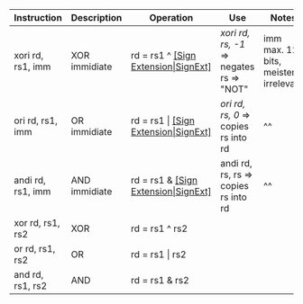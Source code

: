 
| Instruction       | Description   | Operation                                    | Use                                      | Notes                                 |
| ----------------- | ------------- | -------------------------------------------- | ---------------------------------------- | ------------------------------------- |
| xori rd, rs1, imm | XOR immidiate | rd = rs1 ^ [[Sign Extension\|SignExt]](imm)  | _xori rd, rs, -1_ => negates rs => "NOT" | imm max. 12 bits, meistens irrelevant |
| ori rd, rs1, imm  | OR immidiate  | rd = rs1 \| [[Sign Extension\|SignExt]](imm) | _ori rd, rs, 0_ => copies rs into rd     | ^^                                    |
| andi rd, rs1, imm | AND immidiate | rd = rs1 & [[Sign Extension\|SignExt]](imm)  | andi rd, rs, rs => copies rs into rd     | ^^                                    |
| xor rd, rs1, rs2  | XOR           | rd = rs1 ^ rs2                               |                                          |                                       |
| or rd, rs1, rs2   | OR            | rd = rs1 \| rs2                              |                                          |                                       |
| and rd, rs1, rs2  | AND           | rd = rs1 & rs2                               |                                          |                                       |
